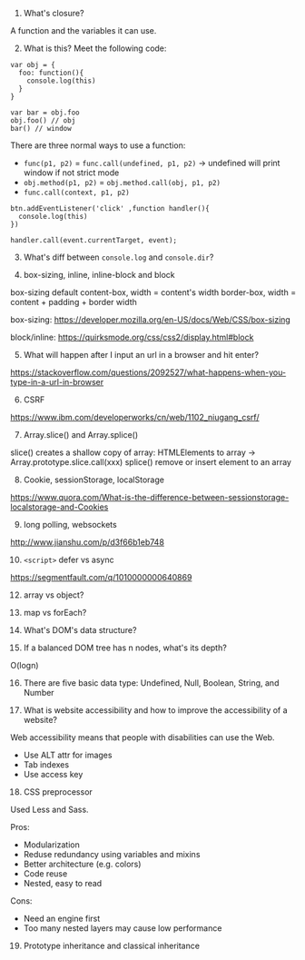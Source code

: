 1. What's closure?

A function and the variables it can use.

2. What is this? Meet the following code:

```
var obj = {
  foo: function(){
    console.log(this)
  }
}

var bar = obj.foo
obj.foo() // obj
bar() // window
```

There are three normal ways to use a function:

- `func(p1, p2)` = `func.call(undefined, p1, p2)` -> undefined will print window if not strict mode
- `obj.method(p1, p2)` = `obj.method.call(obj, p1, p2)`
- `func.call(context, p1, p2)`

```
btn.addEventListener('click' ,function handler(){
  console.log(this)
})

handler.call(event.currentTarget, event);
```

3. What's diff between `console.log` and `console.dir`?

4. box-sizing, inline, inline-block and block

box-sizing default content-box, width = content's width
border-box, width = content + padding + border width

box-sizing: https://developer.mozilla.org/en-US/docs/Web/CSS/box-sizing

block/inline: https://quirksmode.org/css/css2/display.html#block

5. What will happen after I input an url in a browser and hit enter?

https://stackoverflow.com/questions/2092527/what-happens-when-you-type-in-a-url-in-browser

6. CSRF

https://www.ibm.com/developerworks/cn/web/1102_niugang_csrf/

7. Array.slice() and Array.splice()

slice() creates a shallow copy of array: HTMLElements to array -> Array.prototype.slice.call(xxx)
splice() remove or insert element to an array

8. Cookie, sessionStorage, localStorage

https://www.quora.com/What-is-the-difference-between-sessionstorage-localstorage-and-Cookies

9. long polling, websockets

http://www.jianshu.com/p/d3f66b1eb748

10. `<script>` defer vs async

https://segmentfault.com/q/1010000000640869

12. array vs object?

13. map vs forEach?

14. What's DOM's data structure?

15. If a balanced DOM tree has n nodes, what's its depth?

O(logn)

16. There are five basic data type: Undefined, Null, Boolean, String, and Number

17. What is website accessibility and how to improve the accessibility of a website?

Web accessibility means that people with disabilities can use the Web. 

- Use ALT attr for images
- Tab indexes
- Use access key

18. CSS preprocessor

Used Less and Sass.

Pros:

- Modularization
- Reduse redundancy using variables and mixins
- Better architecture (e.g. colors) 
- Code reuse
- Nested, easy to read

Cons: 

- Need an engine first
- Too many nested layers may cause low performance

19. Prototype inheritance and classical inheritance

